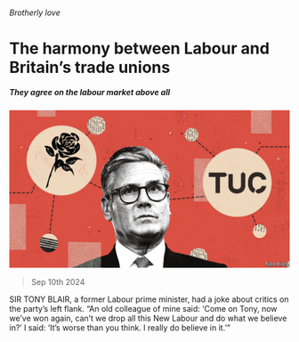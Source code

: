 ###### Brotherly love

# The harmony between Labour and Britain’s trade unions 

##### They agree on the labour market above all 

![image](images/20240914_BRD001.jpg) 

> Sep 10th 2024 

SIR TONY BLAIR, a former Labour prime minister, had a joke about critics on the party’s left flank. “An old colleague of mine said: ‘Come on Tony, now we’ve won again, can’t we drop all this New Labour and do what we believe in?’ I said: ‘It’s worse than you think. I really do believe in it.’” 

